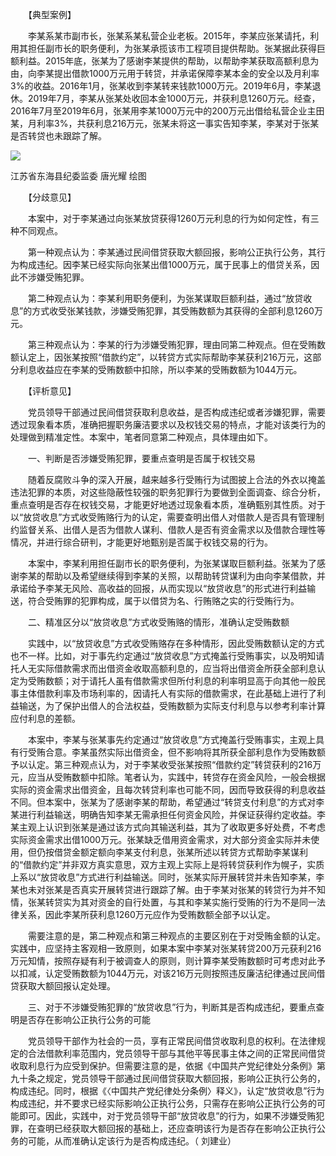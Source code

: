 　　【典型案例】

　　李某系某市副市长，张某系某私营企业老板。2015年，李某应张某请托，利用其担任副市长的职务便利，为张某承揽该市工程项目提供帮助。张某据此获得巨额利益。2015年底，张某为了感谢李某提供的帮助，以帮助李某获取高额利息为由，向李某提出借款1000万元用于转贷，并承诺保障李某本金的安全以及月利率3%的收益。2016年1月，张某收到李某转来钱款1000万元。2019年6月，李某退休。2019年7月，李某从张某处收回本金1000万元，并获利息1260万元。经查，2016年7月至2019年6月，张某用李某1000万元中的200万元出借给私营企业主田某，月利率3%，共获利息216万元，张某未将这一事实告知李某，李某对于张某是否转贷也未跟踪了解。

![](https://www.ccdi.gov.cn/hdjln/ywtt/202307/W020230728681761077725.jpeg)

江苏省东海县纪委监委 唐光耀 绘图

　　【分歧意见】

　　本案中，对于李某通过向张某放贷获得1260万元利息的行为如何定性，有三种不同观点。

　　第一种观点认为：李某通过民间借贷获取大额回报，影响公正执行公务，其行为构成违纪。因李某已经实际向张某出借1000万元，属于民事上的借贷关系，因此不涉嫌受贿犯罪。

　　第二种观点认为：李某利用职务便利，为张某谋取巨额利益，通过“放贷收息”的方式收受张某钱款，涉嫌受贿犯罪，其受贿数额为其获得的全部利息1260万元。

　　第三种观点认为：李某的行为涉嫌受贿犯罪，理由同第二种观点。但在受贿数额认定上，因张某按照“借款约定”，以转贷方式实际帮助李某获利216万元，这部分利息收益应在李某的受贿数额中扣除，所以李某的受贿数额为1044万元。

　　【评析意见】

　　党员领导干部通过民间借贷获取利息收益，是否构成违纪或者涉嫌犯罪，需要透过现象看本质，准确把握职务廉洁要求以及权钱交易的特点，才能对该类行为的处理做到精准定性。本案中，笔者同意第二种观点，具体理由如下。

　　一、判断是否涉嫌受贿犯罪，要重点查明是否属于权钱交易

　　随着反腐败斗争的深入开展，越来越多行受贿行为试图披上合法的外衣以掩盖违法犯罪的本质，对这些隐蔽性较强的职务犯罪行为要做到全面调查、综合分析，重点查明是否存在权钱交易，才能更好地透过现象看本质，准确甄别其性质。对于以“放贷收息”方式收受贿赂行为的认定，需要查明出借人对借款人是否具有管理制约监督关系、出借人是否为借款人谋利、借款人是否有资金需求以及借款合理性等情况，并进行综合研判，才能更好地甄别是否属于权钱交易的行为。

　　本案中，李某利用担任副市长的职务便利，为张某谋取巨额利益。张某为了感谢李某的帮助以及希望继续得到李某的关照，以帮助转贷谋利为由向李某借款，并承诺给予李某无风险、高收益的回报，从而实现以“放贷收息”的形式进行利益输送，符合受贿罪的犯罪构成，属于以借贷为名、行贿赂之实的行受贿行为。

　　二、精准区分以“放贷收息”方式收受贿赂的情形，准确认定受贿数额

　　实践中，以“放贷收息”方式收受贿赂存在多种情形，因此受贿数额认定的方式也不一样。比如，对于事先约定通过“放贷收息”方式掩盖行受贿事实，以及明知请托人无实际借款需求而出借资金收取高额利息的，应当将出借资金所获全部利息认定为受贿数额；对于请托人虽有借款需求但所付利息的利率明显高于向其他一般民事主体借款利率及市场利率的，因请托人有实际的借款需求，在此基础上进行了利益输送，为了保护出借人的合法权益，受贿数额为实际支付利息与以参考利率计算应付利息的差额。

　　本案中，李某与张某事先约定通过“放贷收息”方式掩盖行受贿事实，主观上具有行受贿合意。李某虽然实际出借资金，但不影响将其所获全部利息作为受贿数额予以认定。第三种观点认为，对于李某收受张某按照“借款约定”转贷获利的216万元，应当从受贿数额中扣除。笔者认为，实践中，转贷存在资金风险，一般会根据实际的资金需求出借资金，且每次转贷利率也可能不同，因而导致获得的利息收益不同。但本案中，张某为了感谢李某的帮助，希望通过“转贷支付利息”的方式对李某进行利益输送，明确告知李某无需承担任何资金风险，并保证获得约定收益。李某主观上认识到张某是通过该方式向其输送利益，其为了收取更多好处费，不考虑实际资金需求出借1000万元。张某缺乏借用资金需求，对大部分资金实际并未使用，但仍按借贷金额定额向李某支付利息，张某所述以转贷方式帮助李某谋利的“借款约定”并非双方真实意思，双方主观上实际上是将转贷获利作为幌子，实质上系以“放贷收息”方式进行利益输送。同时，张某实际开展转贷并未告知李某，李某也未对张某是否真实开展转贷进行跟踪了解。由于李某对张某的转贷行为并不知情，张某转贷实为其对资金的自行处置，与其和李某实施行受贿的行为不是同一法律关系，因此李某所获利息1260万元应作为受贿数额全部予以认定。

　　需要注意的是，第二种观点和第三种观点的主要区别在于对受贿金额的认定。实践中，应坚持主客观相一致原则，如果本案中李某对张某转贷200万元获利216万元知情，按照存疑有利于被调查人的原则，则计算李某受贿数额时可考虑对此予以扣减，认定受贿数额为1044万元，对该216万元则按照违反廉洁纪律通过民间借贷获取大额回报认定处理。

　　三、对于不涉嫌受贿犯罪的“放贷收息”行为，判断其是否构成违纪，要重点查明是否存在影响公正执行公务的可能

　　党员领导干部作为社会的一员，享有正常民间借贷收取利息的权利。在法律规定的合法借款利率范围内，党员领导干部与其他平等民事主体之间的正常民间借贷收取利息行为应受到保护。但需要注意的是，依据《中国共产党纪律处分条例》第九十条之规定，党员领导干部通过民间借贷获取大额回报，影响公正执行公务的，构成违纪。同时，根据《〈中国共产党纪律处分条例〉释义》，认定“放贷收息”行为构成违纪，并不要求已经实际影响公正执行公务，只需存在影响公正执行公务的可能即可。因此，实践中，对于党员领导干部“放贷收息”的行为，如果不涉嫌受贿犯罪，在查明已经获取大额回报的基础上，还应查明该行为是否存在影响公正执行公务的可能，从而准确认定该行为是否构成违纪。（ 刘建业）